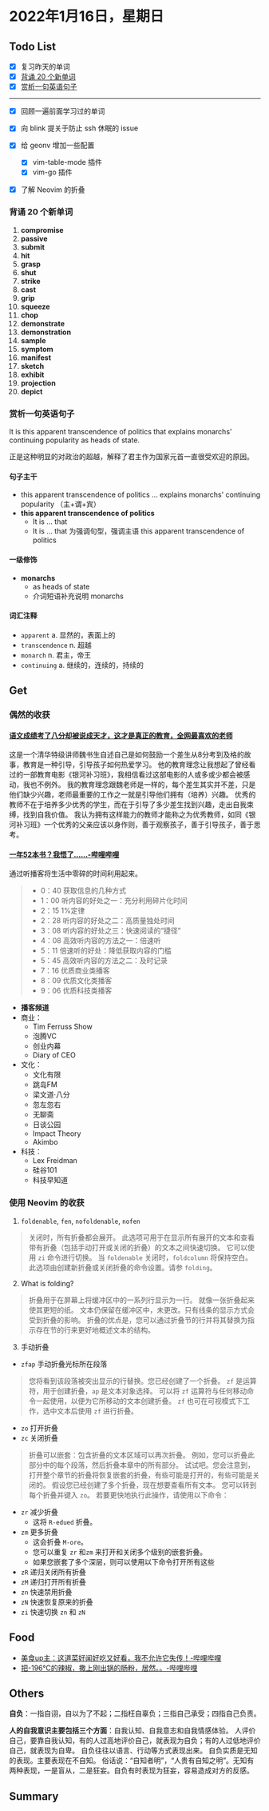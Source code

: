 # 2022年1月16日，星期日
## Todo List

- [x] 复习昨天的单词
- [x] [背诵 20 个新单词](#背诵-20-个新单词)
- [x] [赏析一句英语句子](#赏析一句英语句子)
--------
- [x] 回顾一遍前面学习过的单词
- [x] 向 blink 提关于防止 ssh 休眠的 issue
- [x] 给 geonv 增加一些配置
  - [x] vim-table-mode 插件
  - [x] vim-go 插件
- [x] 了解 Neovim 的折叠


### 背诵 20 个新单词

1. **compromise**
2. **passive**
3. **submit**
4. **hit**
5. **grasp**
6. **shut**
7. **strike**
8. **cast**
9. **grip**
10. **squeeze**
11. **chop**
12. **demonstrate**
13. **demonstration**
14. **sample**
15. **symptom**
16. **manifest**
17. **sketch**
18. **exhibit**
19. **projection**
20. **depict**


### 赏析一句英语句子

It is this apparent transcendence of politics that explains monarchs' continuing popularity as heads of state.

正是这种明显的对政治的超越，解释了君主作为国家元首一直很受欢迎的原因。

#### 句子主干

- this apparent transcendence of politics ... explains monarchs' continuing popularity （主+谓+宾）
- **this apparent transcendence of politics**
  - It is ... that
  - It is ... that 为强调句型，强调主语 this apparent transcendence of politics

#### 一级修饰

- **monarchs**
  - as heads of state
  - 介词短语补充说明 monarchs

#### 词汇注释

- `apparent` a. 显然的，表面上的
- `transcendence` n. 超越
- `monarch` n. 君主，帝王
- `continuing` a. 继续的，连续的，持续的

## Get
### 偶然的收获

#### [语文成绩考了八分却被说成天才，这才是真正的教育，全网最喜欢的老师](https://www.zhihu.com/zvideo/1465058073274793984)

这是一个清华特级讲师魏书生自述自己是如何鼓励一个差生从8分考到及格的故事，教育是一种引导，引导孩子如何热爱学习。
他的教育理念让我想起了曾经看过的一部教育电影《银河补习班》，我相信看过这部电影的人或多或少都会被感动，我也不例外。
我的教育理念跟魏老师是一样的，每个差生其实并不差，只是他们缺少兴趣，老师最重要的工作之一就是引导他们拥有（培养）兴趣。
优秀的教师不在于培养多少优秀的学生，而在于引导了多少差生找到兴趣，走出自我束缚，找到自我价值。
我认为拥有这样能力的教师才能称之为优秀教师，如同《银河补习班》一个优秀的父亲应该以身作则，善于观察孩子，善于引导孩子，善于思考。

#### [一年52本书？我悟了……-哔哩哔哩](https://b23.tv/up40Tpq)

通过听播客将生活中零碎的时间利用起来。

> - 0：40 获取信息的几种方式
> - 1：00 听内容的好处之一：充分利用碎片化时间
> - 2：15 1%定律
> - 2：28 听内容的好处之二：高质量独处时间
> - 3：08 听内容的好处之三：快速阅读的“捷径”
> - 4：08 高效听内容的方法之一：倍速听
> - 5：11 倍速听的好处：降低获取内容的门槛
> - 5：45 高效听内容的方法之二：及时记录
> - 7：16 优质商业类播客
> - 8：09 优质文化类播客
> - 9：06 优质科技类播客

- **播客频道**
- 商业：
  - Tim Ferruss Show
  - 泡腾VC
  - 创业内幕
  - Diary of CEO
- 文化：
  - 文化有限
  - 跳岛FM
  - 梁文道·八分
  - 忽左忽右
  - 无聊斋
  - 日谈公园
  - Impact Theory
  - Akimbo
- 科技：
  - Lex Freidman
  - 硅谷101
  - 科技早知道

### 使用 Neovim 的收获

1. `foldenable`, `fen`, `nofoldenable`, `nofen`

> 关闭时，所有折叠都会展开。
> 此选项可用于在显示所有展开的文本和查看带有折叠（包括手动打开或关闭的折叠）的文本之间快速切换。
> 它可以使用 `zi` 命令进行切换。 当 `foldenable` 关闭时，`foldcolumn` 将保持空白。
> 此选项由创建新折叠或关闭折叠的命令设置。请参 `folding`。

2. What is folding?

> 折叠用于在屏幕上将缓冲区中的一系列行显示为一行。 就像一张折叠起来使其更短的纸。
> 文本仍保留在缓冲区中，未更改。只有线条的显示方式会受到折叠的影响。
> 折叠的优点是，您可以通过折叠节的行并将其替换为指示存在节的行来更好地概述文本的结构。

3. 手动折叠

- `zfap` 手动折叠光标所在段落

> 您将看到该段落被突出显示的行替换。您已经创建了一个折叠。
> `zf` 是运算符，用于创建折叠，`ap` 是文本对象选择。
> 可以将 `zf` 运算符与任何移动命令一起使用，以便为它所移动的文本创建折叠。
> `zf` 也可在可视模式下工作，选中文本后使用 `zf` 进行折叠。

- `zo` 打开折叠
- `zc` 关闭折叠

> 折叠可以嵌套：包含折叠的文本区域可以再次折叠。
> 例如，您可以折叠此部分中的每个段落，然后折叠本章中的所有部分。
> 试试吧。您会注意到，打开整个章节的折叠将恢复嵌套的折叠，有些可能是打开的，有些可能是关闭的。
> 假设您已经创建了多个折叠，现在想要查看所有文本。
> 您可以转到每个折叠并键入 `zo`。 若要更快地执行此操作，请使用以下命令：

- `zr` 减少折叠
  - 这将 `R-edued` 折叠。
- `zm` 更多折叠
  - 这会折叠 `M-ore`。
  - 您可以重复 `zr` 和`zm` 来打开和关闭多个级别的嵌套折叠。
  - 如果您嵌套了多个深层，则可以使用以下命令打开所有这些
- `zR` 递归关闭所有折叠
- `zM` 递归打开所有折叠
- `zn` 快速禁用折叠
- `zN` 快速恢复原来的折叠
- `zi` 快速切换 `zn` 和 `zN`

## Food

- [美食up主：这道菜好闻好吃又好看，我不允许它失传！-哔哩哔哩](https://b23.tv/kI1FNr0)
- [把-196℃的辣椒，撒上刚出锅的肠粉，居然。。-哔哩哔哩](https://b23.tv/bbnsBOK)


## Others

**自负**：一指自诩，自以为了不起；二指枉自辜负；三指自己承受；四指自己负责。

**人的自我意识主要包括三个方面**：自我认知、自我意志和自我情感体验。
人评价自己，要靠自我认知，有的人过高地评价自己，就表现为自负；有的人过低地评价自己，就表现为自卑。
自负往往以语言、行动等方式表现出来。 自负实质是无知的表现。主要表现在不自知。
俗话说：“自知者明”，“人贵有自知之明”。无知有两种表现，一是盲从，二是狂妄。自负有时表现为狂妄，容易造成对方的反感。

## Summary
